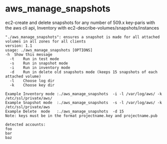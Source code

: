 aws_manage_snapshots
====================

ec2-create and delete snapshots for any number of 509.x key-paris with the aws cli api, Inventory with ec2-describe-volumes/snapshots/instances



    "./aws_manage_snapshots": ensures a snapshot is made for all attached volumes in all zones for all clients
    version: 1.1
    usage: ./aws_manage_snapshots [OPTIONS]
    -h  Show this message
	  -t	Run in test mode
	  -s	Run in snapshot mode
	  -i	Run in inventory mode
	  -d	Run in delete old snapshots mode (keeps 15 snapshots of each attached volume)
	  -l	Choose log dir
	  -k	Choose key dir

    Example Inventory mode :./aws_manage_snapshots  -i -l /var/log/aws/ -k /etc/ssl/private/aws/
    Example Snapshot mode  :./aws_manage_snapshots  -s -l /var/log/aws/ -k /etc/ssl/private/aws
    Example Delete  mode   :./aws_manage_snapshots  -d 15
    Note: keys must be in the format projectname.key and projectname.pub

    detected accounts:
    foo
    bar
    baz

